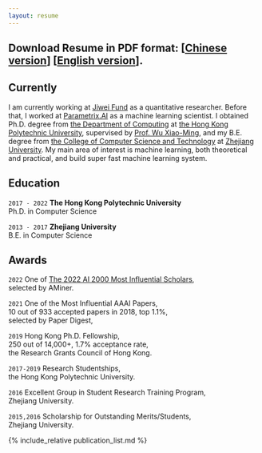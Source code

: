 ```yaml
---
layout: resume
---
```


## Download Resume in PDF format: \[[Chinese version](/miscellaneous/LiQimai_Chinese.pdf)\] \[[English version](/miscellaneous/LiQimai_English.pdf)\].

<!-- 
I am looking for a job as
 - Machine Learning Algorithm Engineer,
 - Machine Learning Framework Developer,
 - Research Scientist.
-->

## Currently
I am currently working at [Jiwei Fund](http://www.jiweifund.com) as a quantitative researcher. Before that, I worked at [Parametrix.AI](https://parametrix.ai) as a machine learning scientist. I obtained Ph.D. degree from [the Department of Computing](https://www.comp.polyu.edu.hk) at [the Hong Kong Polytechnic University](https://www.polyu.edu.hk), supervised by [Prof. Wu Xiao-Ming](http://www4.comp.polyu.edu.hk/~csxmwu/), and my B.E. degree from [the College of Computer Science and Technology](http://www.cs.zju.edu.cn/english/) at [Zhejiang University](http://www.zju.edu.cn/english/).
My main area of interest is machine learning, both theoretical and practical, and build super fast machine learning system.


## Education

`2017 - 2022`
__The Hong Kong Polytechnic University__  
Ph.D. in Computer Science

`2013 - 2017`
__Zhejiang University__  
B.E. in Computer Science


## Awards
`2022`
One of [The 2022 AI 2000 Most Influential Scholars](https://www.aminer.cn/ai2000?domain_ids=5dc122672ebaa6faa962bde8),  
selected by AMiner.

`2021`
One of the Most Influential AAAI Papers,  
10 out of 933 accepted papers in 2018, top 1.1%,  
selected by Paper Digest,

`2019`
Hong Kong Ph.D. Fellowship,  
250 out of 14,000+, 1.7% acceptance rate,  
the Research Grants Council of Hong Kong.

<!-- `2019-2021`
COMP Scholarship for HK PhD Fellowship Students,  
the Department of Computing,  
the Hong Kong Polytechnic University. -->

`2017-2019`
Research Studentships,  
the Hong Kong Polytechnic University.

<!-- `2016`
Second-Class Prize in HUAWEI Code Craft,  
Huawei Technologies Co., Ltd. -->

<!-- `2016` Honorable Mention in Mathematical Contest in Modeling,  
the Consortium for Mathematics and Its Applications. -->

`2016` Excellent Group in Student Research Training Program,  
Zhejiang University.

`2015,2016` Scholarship for Outstanding Merits/Students,  
Zhejiang University.


{% include_relative publication_list.md %}
